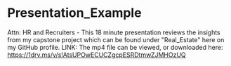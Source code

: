 # Presentation_Example
Attn: HR and Recruiters - This 18 minute presentation reviews the insights from my capstone project which can be found under "Real_Estate" here on my GitHub profile. 
LINK: The mp4 file can be viewed, or downloaded here: https://1drv.ms/v/s!AtsUPOwECUCZgcpESRDtmwZJMHOzUQ
